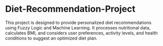 # Diet-Recommendation-Project
This project is designed to provide personalized diet recommendations using Fuzzy Logic and Machine Learning. It processes nutritional data, calculates BMI, and considers user preferences, activity levels, and health conditions to suggest an optimized diet plan.
